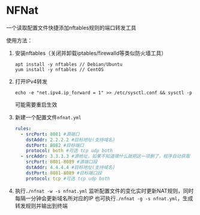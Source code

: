 # NFNat
一个读取配置文件快捷添加nftables规则的端口转发工具

使用方法：

1. 安装nftables（关闭并卸载iptables/firewalld等类似防火墙工具）

   ```
   apt install -y nftables // Debian/Ubuntu
   yum install -y nftables // CentOS
   ```
2. 打开IPv4转发

   ```
   echo -e "net.ipv4.ip_forward = 1" >> /etc/sysctl.conf && sysctl -p
   ```
   可能需要重启生效

2. 新建一个配置文件`nfnat.yml`

   ```yml
   rules:
     - srcPort: 8081 #源端口
       dstAddr: 2.2.2.2 #目标地址(支持域名)
       dstPort: 8082 #目标端口
       protocol: both #可选 tcp udp both
     - srcAddr: 3.3.3.3 #源地址，如果不知道填什么就把这一项删了，程序自动获取
       srcPort: 8081-8089 #源端口段
       dstAddr: 4.4.4.4 #目标地址(支持域名)
       dstPort: 8081-8089 #目标端口段
       protocol: tcp #可选 tcp udp both
   ```

3. 执行`./nfnat -w -s nfnat.yml`
   监听配置文件的变化实时更新NAT规则，同时每隔一分钟会更新域名所对应的IP
   也可执行`./nfnat -g -s nfnat.yml`，生成转发规则并输出到终端